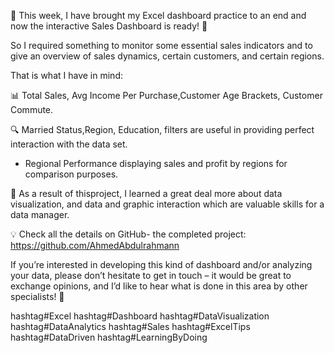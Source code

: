  🌟 This week, I have brought my Excel dashboard practice to an end and now the interactive Sales Dashboard is ready! 🚀

So I required something to monitor some essential sales indicators and to give an overview of sales dynamics, certain customers, and certain regions. 

That is what I have in mind:

📊 Total Sales, Avg Income  Per Purchase,Customer Age Brackets, Customer Commute.

🔍 Married Status,Region, Education, filters are useful in providing perfect interaction with the data set.

- Regional Performance displaying sales and profit by regions for comparison purposes.

💼 As a result of thisproject, I learned a great deal more about data visualization, and data and graphic interaction which are valuable skills for a data manager. 

💡 Check all the details on GitHub- the completed project:
https://github.com/AhmedAbdulrahmann

If you’re interested in developing this kind of dashboard and/or analyzing your data, please don’t hesitate to get in touch – it would be great to exchange opinions, and I’d like to hear what is done in this area by other specialists! 🙌

hashtag#Excel hashtag#Dashboard hashtag#DataVisualization hashtag#DataAnalytics hashtag#Sales hashtag#ExcelTips hashtag#DataDriven hashtag#LearningByDoing
